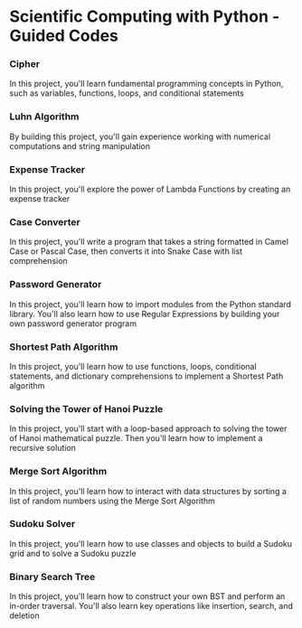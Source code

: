 # Scientific Computing with Python - Guided Codes

### Cipher
In this project, you'll learn fundamental programming concepts in Python, such as variables, functions, loops, and conditional statements
### Luhn Algorithm
By building this project, you'll gain experience working with numerical computations and string manipulation
### Expense Tracker
In this project, you'll explore the power of Lambda Functions by creating an expense tracker
### Case Converter
In this project, you'll write a program that takes a string formatted in Camel Case or Pascal Case, then converts it into Snake Case with list comprehension
### Password Generator
In this project, you'll learn how to import modules from the Python standard library. You'll also learn how to use Regular Expressions by building your own password generator program
### Shortest Path Algorithm
In this project, you'll learn how to use functions, loops, conditional statements, and dictionary comprehensions to implement a Shortest Path algorithm
### Solving the Tower of Hanoi Puzzle
In this project, you'll start with a loop-based approach to solving the tower of Hanoi mathematical puzzle. Then you'll learn how to implement a recursive solution
### Merge Sort Algorithm
In this project, you'll learn how to interact with data structures by sorting a list of random numbers using the Merge Sort Algorithm
### Sudoku Solver
In this project, you'll learn how to use classes and objects to build a Sudoku grid and to solve a Sudoku puzzle
### Binary Search Tree
In this project, you'll learn how to construct your own BST and perform an in-order traversal. You'll also learn key operations like insertion, search, and deletion